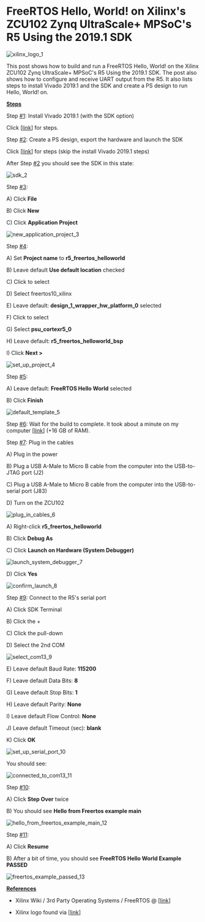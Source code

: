 # FreeRTOS Hello, World! on Xilinx's ZCU102 Zynq UltraScale+ MPSoC's R5 Using the 2019.1 SDK

![xilinx_logo_1](xilinx_logo_1.png)

This post shows how to build and run a FreeRTOS Hello, World! on the Xilinx ZCU102 Zynq UltraScale+ MPSoC's R5 Using the 2019.1 SDK. The post also shows how to configure and receive UART output from the R5. It also lists steps to install Vivado 2019.1 and the SDK and create a PS design to run Hello, World! on.

**<u><span>Steps</span></u>**

Step [#1](https://www.centennialsoftwaresolutions.com/blog/hashtags/1): Install Vivado 2019.1 (with the SDK option)

Click \[[<u><span>link</span></u>](https://www.centennialsoftwaresolutions.com/post/install-the-2019-1-vivado-hl-design-edition-and-xilinx-sdk)\] for steps.

Step [#2](https://www.centennialsoftwaresolutions.com/blog/hashtags/2): Create a PS design, export the hardware and launch the SDK

Click \[[<u><span>link</span></u>](https://www.centennialsoftwaresolutions.com/post/create-a-zcu102-ps-in-vivado-2019-1)\] for steps (skip the install Vivado 2019.1 steps)

After Step [#2](https://www.centennialsoftwaresolutions.com/blog/hashtags/2) you should see the SDK in this state:

![sdk_2](sdk_2.png)

Step [#3](https://www.centennialsoftwaresolutions.com/blog/hashtags/3): 

A) Click **File**

B) Click **New**

C) Click **Application Project**

![new_application_project_3](new_application_project_3.png)

Step [#4](https://www.centennialsoftwaresolutions.com/blog/hashtags/4):

A) Set **Project name** to **r5\_freertos\_helloworld**

B) Leave default **Use default location** checked

C) Click to select

D) Select freertos10\_xilinx

E) Leave default: **design\_1\_wrapper\_hw\_platform\_0** selected

F) Click to select

G) Select **psu\_cortexr5\_0**

H) Leave default: **r5\_freertos\_helloworld\_bsp**

I) Click **Next >**

![set_up_project_4](set_up_project_4.png)

Step [#5](https://www.centennialsoftwaresolutions.com/blog/hashtags/5):

A) Leave default: **FreeRTOS Hello World** selected

B) Click **Finish**

![default_template_5](default_template_5.png)

Step [#6](https://www.centennialsoftwaresolutions.com/blog/hashtags/6): Wait for the build to complete. It took about a minute on my computer \[[<u><span>link</span></u>](https://www.zachpfeffer.com/single-post/2017/01/28/New-T460-System-Information)\] (+16 GB of RAM).

Step [#7](https://www.centennialsoftwaresolutions.com/blog/hashtags/7): Plug in the cables

A) Plug in the power

B) Plug a USB A-Male to Micro B cable from the computer into the USB-to-JTAG port (J2)

C) Plug a USB A-Male to Micro B cable from the computer into the USB-to-serial port (J83)

D) Turn on the ZCU102

![plug_in_cables_6](plug_in_cables_6.png)

A) Right-click **r5\_freertos\_helloworld**

B) Click **Debug As**

C) Click **Launch on Hardware (System Debugger)**

![launch_system_debugger_7](launch_system_debugger_7.png)

D) Click **Yes**

![confirm_launch_8](confirm_launch_8.png)

Step [#9](https://www.centennialsoftwaresolutions.com/blog/hashtags/9): Connect to the R5's serial port

A) Click SDK Terminal

B) Click the +

C) Click the pull-down

D) Select the 2nd COM

![select_com13_9](select_com13_9.png)

E) Leave default Baud Rate: **115200**

F) Leave default Data Bits: **8**

G) Leave default Stop Bits: **1**

H) Leave default Parity: **None**

I) Leave default Flow Control: **None**

J) Leave default Timeout (sec): **blank**

K) Click **OK**

![set_up_serial_port_10](set_up_serial_port_10.png)

You should see:

![connected_to_com13_11](connected_to_com13_11.png)

Step [#10](https://www.centennialsoftwaresolutions.com/blog/hashtags/10):

A) Click **Step Over** twice

B) You should see **Hello from Freertos example main**

![hello_from_freertos_example_main_12](hello_from_freertos_example_main_12.png)

Step [#11](https://www.centennialsoftwaresolutions.com/blog/hashtags/11):

A) Click **Resume**

B) After a bit of time, you should see **FreeRTOS Hello World Example PASSED**

![freertos_example_passed_13](freertos_example_passed_13.png)

**<u><span>References</span></u>**

-   Xilinx Wiki / 3rd Party Operating Systems / FreeRTOS @ \[[link](https://xilinx-wiki.atlassian.net/wiki/spaces/A/pages/18842141/FreeRTOS)\]
    
-   Xilinx logo found via \[[link](https://twitter.com/xilinxinc)\]